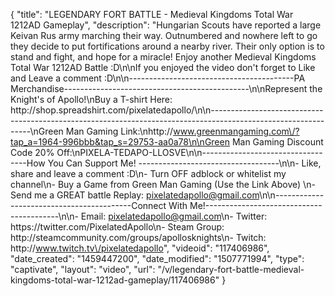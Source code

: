 {
    "title": "LEGENDARY FORT BATTLE  - Medieval Kingdoms Total War 1212AD Gameplay",
    "description": "Hungarian Scouts have reported a large Keivan Rus army marching their way.  Outnumbered and nowhere left to go they decide to put fortifications around a nearby river.  Their only option is to stand and fight, and hope for a miracle!  Enjoy another Medieval Kingdoms Total War 1212AD Battle :D\n\nIf you enjoyed the video don't forget to Like and Leave a comment :D\n\n-----------------------------------------PA Merchandise----------------------------------------------\n\nRepresent the Knight's of Apollo!\nBuy a T-shirt Here: http:\/\/shop.spreadshirt.com\/pixelatedapollo\/\n\n---------------------------------------------------------------------------------------------------------------\nGreen Man Gaming Link:\nhttp:\/\/www.greenmangaming.com\/?tap_a=1964-996bbb&tap_s=29753-aa0a78\n\nGreen Man Gaming Discount Code 20% Off:\nPIXELA-TEDAPO-LLOSVE\n\n----------------------------------How You Can Support Me! -----------------------------------\n\n- Like, share and leave a comment :D\n- Turn OFF adblock or whitelist my channel\n- Buy a Game from Green Man Gaming (Use the Link Above) \n- Send me a GREAT battle Replay: pixelatedapollo@gmail.com\n\n------------------------------------------Connect With Me!-----------------------------------------\n\n- Email: pixelatedapollo@gmail.com\n- Twitter: https:\/\/twitter.com\/PixelatedApollo\n- Steam Group:  http:\/\/steamcommunity.com\/groups\/apollosknights\n- Twitch: http:\/\/www.twitch.tv\/pixelatedapollo",
    "videoid": "117406986",
    "date_created": "1459447200",
    "date_modified": "1507771994",
    "type": "captivate",
    "layout": "video",
    "url": "\/v\/legendary-fort-battle-medieval-kingdoms-total-war-1212ad-gameplay\/117406986"
}